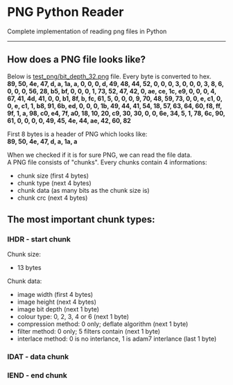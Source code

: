 # PNG Python Reader
Complete implementation of reading png files in Python

---

## How does a PNG file looks like?

Below is [test_png/bit_depth_32.png](https://github.com/LJaremek/png_python_reader/blob/main/test_png/bit_depth_32.png) file. Every byte is converted to hex. </br>
**89, 50, 4e, 47, d, a, 1a, a, 0, 0, 0, d, 49, 48, 44, 52, 0, 0, 0, 3, 0, 0, 0, 3, 8, 6, 0, 0, 0, 56, 28, b5, bf, 0, 0, 0, 1, 73, 52, 47, 42, 0, ae, ce, 1c, e9, 0, 0, 0, 4, 67, 41, 4d, 41, 0, 0, b1, 8f, b, fc, 61, 5, 0, 0, 0, 9, 70, 48, 59, 73, 0, 0, e, c1, 0, 0, e, c1, 1, b8, 91, 6b, ed, 0, 0, 0, 1b, 49, 44, 41, 54, 18, 57, 63, 64, 60, f8, ff, 9f, 1, a, 98, c0, e4, 7f, 
a0, 18, 10, 20, c9, 30, 30, 0, 0, 6e, 34, 5, 1, 78, 6c, 90, 61, 0, 0, 0, 0, 49, 45, 4e, 44, ae, 42, 60, 82**

First 8 bytes is a header of PNG which looks like: <br>
**89, 50, 4e, 47, d, a, 1a, a**

When we checked if it is for sure PNG, we can read the file data. </br>
A PNG file consists of "chunks". Every chunks contain 4 informations:
- chunk size (first 4 bytes)
- chunk type (next 4 bytes)
- chunk data (as many bits as the chunk size is)
- chunk crc (next 4 bytes)

## The most important chunk types:

### IHDR - start chunk
Chunk size:
- 13 bytes

Chunk data:
- image width (first 4 bytes)
- image height (next 4 bytes)
- image bit depth (next 1 byte)
- colour type: 0, 2, 3, 4 or 6 (next 1 byte)
- compression method: 0 only; deflate algorithm (next 1 byte)
- filter method: 0 only; 5 filters contain (next 1 byte)
- interlace method: 0 is no interlance, 1 is adam7 interlance (last 1 byte)
### IDAT - data chunk
### IEND - end chunk
